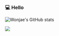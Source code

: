 ### 💻 Hello


![Wonjae's GitHub stats](https://github-readme-stats.vercel.app/api?username=onejaejae&show_icons=true&theme=radical)



<!--
**onejaejae/onejaejae** is a ✨ _special_ ✨ repository because its `README.md` (this file) appears on your GitHub profile.

Here are some ideas to get you started:

- 🔭 I’m currently working on ...

- 👯 I’m looking to collaborate on ...
- 🤔 I’m looking for help with ...
- 💬 Ask me about ...
- 📫 How to reach me: ...
- 😄 Pronouns: ...
- ⚡ Fun fact: ...
-->

<a href="&link=https://debonair-serpent-2c0.notion.site/c6547546d7aa4964a1fa42a414f7bc69">
  <img src="https://img.shields.io/badge/Notion-000000?style=for-the-badge&logo=Notion&logoColor=white">
</a>
